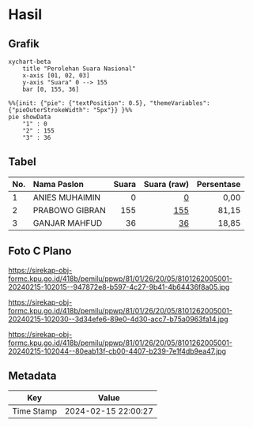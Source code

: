 # Hasil

## Grafik

```mermaid
xychart-beta
    title "Perolehan Suara Nasional"
    x-axis [01, 02, 03]
    y-axis "Suara" 0 --> 155
    bar [0, 155, 36]
```

```mermaid
%%{init: {"pie": {"textPosition": 0.5}, "themeVariables": {"pieOuterStrokeWidth": "5px"}} }%%
pie showData
    "1" : 0
    "2" : 155
    "3" : 36
```

## Tabel

| No. | Nama Paslon    | Suara | Suara (raw) | Persentase |
|:--- |:-------------- | -----:| -----------:| ----------:|
| 1   | ANIES MUHAIMIN | 0     | [0][p-1]    | 0,00       |
| 2   | PRABOWO GIBRAN | 155   | [155][p-2]  | 81,15      |
| 3   | GANJAR MAHFUD  | 36    | [36][p-3]   | 18,85      |


[p-1]: https://github.com/gigit-pemilu/pemilu-2024/blob/main/pilpres/hitung-suara/sub/81-maluku/sub/01-maluku-tengah/sub/26-saparua-timur/sub/2005-mahu/sub/001-tps/sub/paslon-1.txt
[p-2]: https://github.com/gigit-pemilu/pemilu-2024/blob/main/pilpres/hitung-suara/sub/81-maluku/sub/01-maluku-tengah/sub/26-saparua-timur/sub/2005-mahu/sub/001-tps/sub/paslon-2.txt
[p-3]: https://github.com/gigit-pemilu/pemilu-2024/blob/main/pilpres/hitung-suara/sub/81-maluku/sub/01-maluku-tengah/sub/26-saparua-timur/sub/2005-mahu/sub/001-tps/sub/paslon-3.txt

## Foto C Plano

https://sirekap-obj-formc.kpu.go.id/418b/pemilu/ppwp/81/01/26/20/05/8101262005001-20240215-102015--947872e8-b597-4c27-9b41-4b64436f8a05.jpg

https://sirekap-obj-formc.kpu.go.id/418b/pemilu/ppwp/81/01/26/20/05/8101262005001-20240215-102030--3d34efe6-89e0-4d30-acc7-b75a0963fa14.jpg

https://sirekap-obj-formc.kpu.go.id/418b/pemilu/ppwp/81/01/26/20/05/8101262005001-20240215-102044--80eab13f-cb00-4407-b239-7e1f4db9ea47.jpg


## Metadata

| Key        | Value               |
| ---------- | ------------------- |
| Time Stamp | 2024-02-15 22:00:27 |



